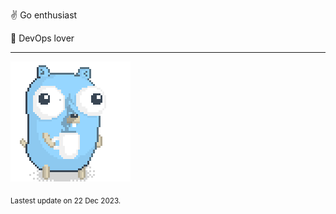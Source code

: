 :v: Go enthusiast

:muscle: DevOps lover

---

![Image alt text](/images/gopher_with_coffee.gif)


<sub>Lastest update on 22 Dec 2023.</sub>
